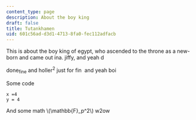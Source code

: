 ```yaml
---
content_type: page
description: About the boy king
draft: false
title: Tutankhamen
uid: 601c56ad-d3d1-4713-8fa0-fec112adfacb
---
```

This is about the boy king of egypt, who ascended to the throne as a new-born and came out ina. jiffy, and yeah d

done<sub>fine</sub> and holler<sup>2</sup> just for fin  and yeah boi

Some code 

```plaintext
x =4
y = 4
```

And some math \\(\\mathbb{F}\_p^2\\) w2ow